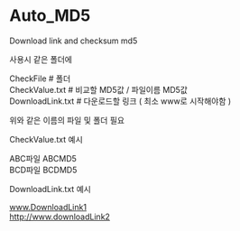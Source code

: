 # Auto_MD5
Download link and checksum md5   
   
사용시 같은 폴더에   
   
CheckFile    # 폴더   
CheckValue.txt    # 비교할 MD5값 / 파일이름 MD5값   
DownloadLink.txt    # 다운로드할 링크 ( 최소 www로 시작해야함 )   
   
위와 같은 이름의 파일 및 폴더 필요


CheckValue.txt 예시      
   
ABC파일 ABCMD5   
BCD파일 BCDMD5   
   
   
DownloadLink.txt 예시

www.DownloadLink1   
http://www.downloadLink2

